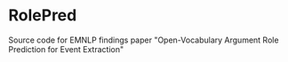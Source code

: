 # RolePred
Source code for EMNLP findings paper "Open-Vocabulary Argument Role Prediction for Event Extraction"
